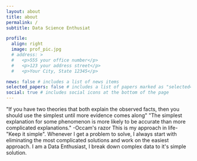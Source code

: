 ```yaml
---
layout: about
title: about
permalink: /
subtitle: Data Science Enthusiat

profile:
  align: right
  image: prof_pic.jpg
  # address: >
  #   <p>555 your office number</p>
  #   <p>123 your address street</p>
  #   <p>Your City, State 12345</p>

news: false # includes a list of news items
selected_papers: false # includes a list of papers marked as "selected={true}"
social: true # includes social icons at the bottom of the page
---
```


"If you have two theories that both explain the observed facts, then you should use the simplest until more evidence comes along"
"The simplest explanation for some phenomenon is more likely to be accurate than more complicated explanations."
-Occam's razor
This is my approach in life- "Keep it simple". Whenever I get a problem to solve, I always start with eliminating the most complicated solutions and work on the easiest approach. I am a Data Enthusiast, I break down complex data to it's simple solution. 
